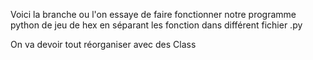 Voici la branche ou l'on essaye de faire fonctionner notre programme python de jeu de hex en séparant les fonction dans différent fichier .py

On va devoir tout réorganiser avec des Class
